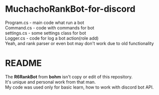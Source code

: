 # MuchachoRankBot-for-discord
Program.cs - main code what run a bot<br/>
Command.cs - code with commands for bot<br/>
settings.cs - some settings class for bot<br/>
Logger.cs - code for log a bot action(role add)<br/>
Yeah, and rank parser or even bot may don't work due to old functionality<br/>

# README
The **R6RankBot** from **bohm** isn't copy or edit of this repository.<br/>
It's unique and personal work from that man.<br/>
My code was used only for basic learn, how to work with discord bot API.
